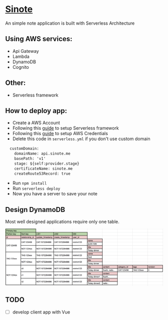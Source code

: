 # [Sinote](https://api.sinote.me/v1)
An simple note application is built with Serverless Architecture

## Using AWS services:
- Api Gateway
- Lambda
- DynamoDB
- Cognito


## Other:
- Serverless framework


## How to deploy app:
- Create a AWS Account
- Following this [guide](https://serverless.com/framework/docs/providers/aws/guide/quick-start/) to setup Serverless framework
- Following this [guide](https://serverless.com/framework/docs/providers/aws/guide/credentials/) to setup AWS Credentials
- Delete this code in `serverless.yml` if you don't use custom domain
```
  customDomain:
    domainName: api.sinote.me
    basePath: 'v1'
    stage: ${self:provider.stage}
    certificateName: sinote.me
    createRoute53Record: true
```
- Run  `npm install`
- Run `serverless deploy`
- Now you have a server to save your note


## Design DynamoDB
Most well designed applications require only one table.


![dynamodb](./image/dynamodb.png)

## TODO
- [ ] develop client app with Vue
